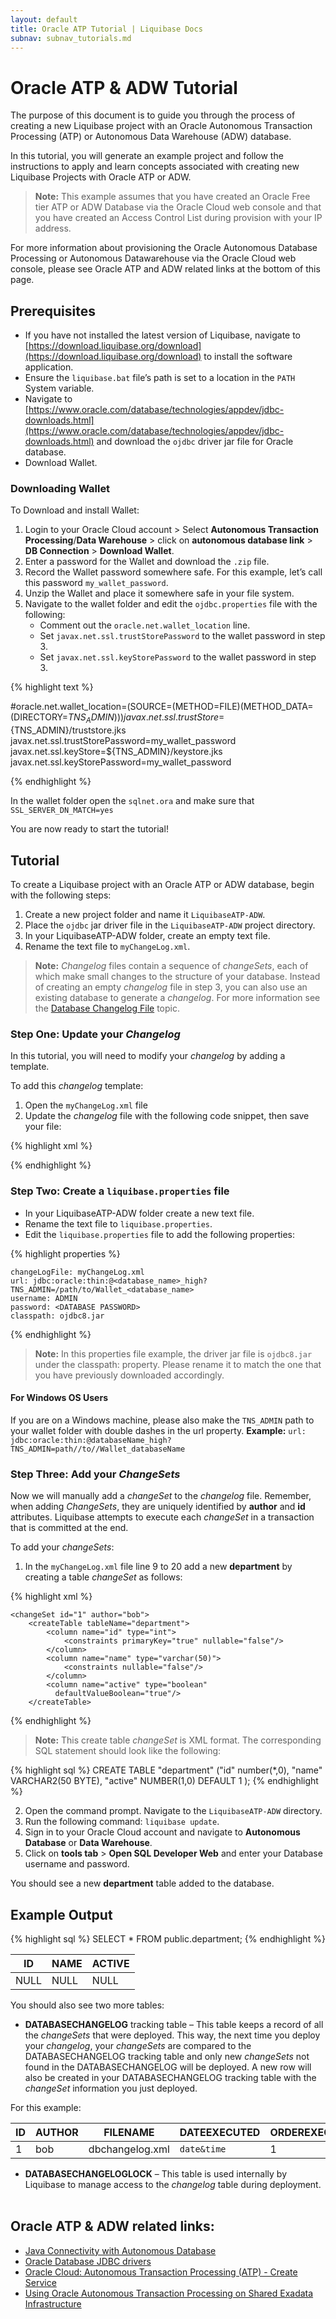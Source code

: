 ```yaml
---
layout: default
title: Oracle ATP Tutorial | Liquibase Docs
subnav: subnav_tutorials.md
---
```

# Oracle ATP & ADW Tutorial
The purpose of this document is to guide you through the process of creating a new Liquibase project with an Oracle Autonomous Transaction Processing (ATP) or Autonomous Data Warehouse (ADW) database. 

In this tutorial, you will generate an example project and follow the instructions to apply and learn concepts associated with creating new Liquibase Projects with Oracle ATP or ADW.

> **Note:** This example assumes that you have created an Oracle Free tier ATP or ADW Database via the Oracle Cloud web console and that you have created an Access Control List during provision with your IP address.

For more information about provisioning the Oracle Autonomous Database Processing or Autonomous Datawarehouse via the Oracle Cloud web console, please see Oracle ATP and ADW related links at the bottom of this page.

## Prerequisites
- If you have not installed the latest version of Liquibase, navigate to [https://download.liquibase.org/download](https://download.liquibase.org/download) to install the software application.
- Ensure the `liquibase.bat` file’s path is set to a location in the `PATH` System variable.
- Navigate to [https://www.oracle.com/database/technologies/appdev/jdbc-downloads.html](https://www.oracle.com/database/technologies/appdev/jdbc-downloads.html) and download the `ojdbc` driver jar file for Oracle database.
- Download Wallet.

### Downloading Wallet
To Download and install Wallet: 
1. Login to your Oracle Cloud account > Select **Autonomous Transaction Processing**/**Data Warehouse** > click on **autonomous database link** > **DB Connection** > **Download Wallet**.
2. Enter a password for the Wallet and download the `.zip` file.
3. Record the Wallet password somewhere safe.  For this example, let’s call this password `my_wallet_password`.
4. Unzip the Wallet and place it somewhere safe in your file system.
5. Navigate to the wallet folder and edit the `ojdbc.properties` file with the following:
    - Comment out the `oracle.net.wallet_location` line.
    - Set `javax.net.ssl.trustStorePassword` to the wallet password in step 3.
    - Set `javax.net.ssl.keyStorePassword` to the wallet password in step 3.

{% highlight text %}

#oracle.net.wallet_location=(SOURCE=(METHOD=FILE)(METHOD_DATA=(DIRECTORY=${TNS_ADMIN})))
javax.net.ssl.trustStore=${TNS_ADMIN}/truststore.jks
javax.net.ssl.trustStorePassword=my_wallet_password
javax.net.ssl.keyStore=${TNS_ADMIN}/keystore.jks
javax.net.ssl.keyStorePassword=my_wallet_password

{% endhighlight %}

In the wallet folder open the `sqlnet.ora` and make sure that `SSL_SERVER_DN_MATCH=yes`

You are now ready to start the tutorial!

## Tutorial
To create a Liquibase project with an Oracle ATP or ADW database, begin with the following steps:
1. Create a new project folder and name it `LiquibaseATP-ADW`.
2. Place the `ojdbc` jar driver file in the `LiquibaseATP-ADW` project directory.
3. In your LiquibaseATP-ADW folder, create an empty text file.
4. Rename the text file to `myChangeLog.xml`.
>**Note:** *Changelog* files contain a sequence of *changeSets*, each of which make small changes to the structure of your database. Instead of creating an empty *changelog* file in step 3, you can also use an existing database to generate a *changelog*. For more information see the [Database Changelog File](/documentation/databasechangelog.html) topic.

### Step One: Update your *Changelog*
In this tutorial, you will need to modify your *changelog* by adding a template.

To add this *changelog* template:
1. Open the `myChangeLog.xml` file 
2. Update the *changelog* file with the following code snippet, then save your file:


{% highlight xml %}
  <?xml version="1.0" encoding="UTF-8"?>
  <databaseChangeLog
    xmlns="http://www.liquibase.org/xml/ns/dbchangelog"
    xmlns:xsi="http://www.w3.org/2001/XMLSchema-instance"
    xsi:schemaLocation="http://www.liquibase.org/xml/ns/dbchangelog
    http://www.liquibase.org/xml/ns/dbchangelog/dbchangelog-3.8.xsd">
  </databaseChangeLog>
{% endhighlight %}
<br/>

### Step Two: Create a `liquibase.properties` file
- In your LiquibaseATP-ADW folder create a new text file.
- Rename the text file to `liquibase.properties`.
- Edit the `liquibase.properties` file to add the following properties:

{% highlight properties %}

    changeLogFile: myChangeLog.xml
    url: jdbc:oracle:thin:@<database_name>_high?TNS_ADMIN=/path/to/Wallet_<database_name>
    username: ADMIN
    password: <DATABASE PASSWORD>
    classpath: ojdbc8.jar

{% endhighlight %}

> **Note:** In this properties file example, the driver jar file is `ojdbc8.jar` under the classpath: property.  Please rename it to match the one that you have previously downloaded accordingly.

#### For Windows OS Users
If you are on a Windows machine, please also make the `TNS_ADMIN` path to your wallet folder with double dashes in the url property. **Example:** `url: jdbc:oracle:thin:@databaseName_high?TNS_ADMIN=path//to//Wallet_databaseName`

### Step Three: Add your *ChangeSets*
Now we will manually add a *changeSet* to the *changelog* file. Remember, when adding *ChangeSets*, they are uniquely identified by **author** and **id** attributes. Liquibase attempts to execute each *changeSet* in a transaction that is committed at the end. 

To add your *changeSets*:
1. In the `myChangeLog.xml` file line 9 to 20 add a new **department** by creating a table *changeSet* as follows:

{% highlight xml %}
<?xml version="1.0" encoding="UTF-8"?>

<databaseChangeLog
  xmlns="http://www.liquibase.org/xml/ns/dbchangelog"
  xmlns:xsi="http://www.w3.org/2001/XMLSchema-instance"
  xsi:schemaLocation="http://www.liquibase.org/xml/ns/dbchangelog
         http://www.liquibase.org/xml/ns/dbchangelog/dbchangelog-3.8.xsd">

    <changeSet id="1" author="bob">
        <createTable tableName="department">
            <column name="id" type="int">
                <constraints primaryKey="true" nullable="false"/>
            </column>
            <column name="name" type="varchar(50)">
                <constraints nullable="false"/>
            </column>
            <column name="active" type="boolean"
              defaultValueBoolean="true"/>
        </createTable>
   </changeSet>
</databaseChangeLog>
{% endhighlight %}

> **Note:** This create table *changeSet* is XML format.  The corresponding SQL statement should look like the following:

{% highlight sql %}
CREATE TABLE "department"
  ("id" number(*,0),
   "name" VARCHAR2(50 BYTE),
   "active" NUMBER(1,0) DEFAULT 1
  );
{% endhighlight %}

2. Open the command prompt.  Navigate to the `LiquibaseATP-ADW` directory.  
3. Run the following command: `liquibase update`.
4. Sign in to your Oracle Cloud account and navigate to **Autonomous Database** or **Data Warehouse**.
5. Click on **tools tab** > **Open SQL Developer Web** and enter your Database username and password.

You should see a new **department** table added to the database.  

## Example Output

{% highlight sql %}
SELECT * FROM public.department;
{% endhighlight %}


|ID  |NAME  |ACTIVE |
|--|--|--|
|NULL |NULL  |NULL|


You should also see two more tables:
-	**DATABASECHANGELOG** tracking table – This table keeps a record of all the *changeSets* that were deployed.  This way, the next time  you deploy your *changelog*, your *changeSets* are compared to the DATABASECHANGELOG tracking table and only new *changeSets* not found in the DATABASECHANGELOG will be deployed.  A new row will also be created in your DATABASECHANGELOG tracking table with the *changeSet* information you just deployed.

For this example:

|ID|AUTHOR |FILENAME       |DATEEXECUTED|ORDEREXECUTED|EXECTYPE|MDSUM|...|
|--|--|--|--|--|--|--|--|
|1  |bob   |dbchangelog.xml|`date&time`|1|EXECUTED|`checksumvalue`|...|

-	**DATABASECHANGELOGLOCK** – This table is used internally by Liquibase to manage access to the *changelog* table during deployment.
<br/><br/>

## **Oracle ATP & ADW related links:**
- [Java Connectivity with Autonomous Database](https://www.oracle.com/technetwork/database/application-development/jdbc/documentation/atp-5073445.html)
- [Oracle Database JDBC drivers](https://www.oracle.com/database/technologies/appdev/jdbc-downloads.html)
- [Oracle Cloud: Autonomous Transaction Processing (ATP) - Create Service](https://oracle-base.com/articles/vm/oracle-cloud-autonomous-transaction-processing-atp-create-service#create-atp-service)
- [Using Oracle Autonomous Transaction Processing on Shared Exadata Infrastructure](https://docs.oracle.com/en/cloud/paas/atp-cloud/atpug/manage-users-admin.html#GUID-B227C664-EBA0-4B5E-B11C-A56B16567C1B)
